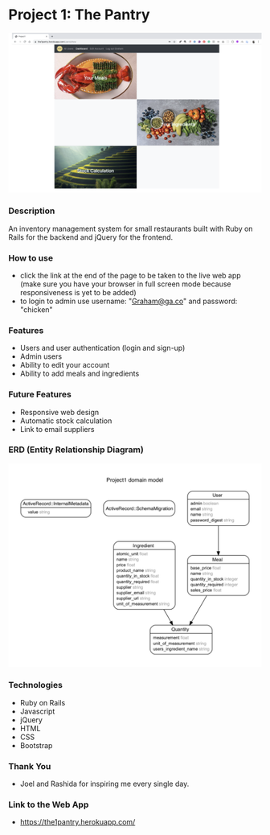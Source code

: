 # Project 1: The Pantry

![The Pantry Home Page](/img/ThePantry_GithubCoverPhoto.png)

### Description

An inventory management system for small restaurants built with Ruby on Rails for the backend and jQuery for the frontend.

### How to use

- click the link at the end of the page to be taken to the live web app (make sure you have your browser in full screen mode because responsiveness is yet to be added)
- to login to admin use username: "Graham@ga.co" and password: "chicken"

### Features

- Users and user authentication (login and sign-up)
- Admin users
- Ability to edit your account
- Ability to add meals and ingredients

### Future Features

- Responsive web design
- Automatic stock calculation
- Link to email suppliers

### ERD (Entity Relationship Diagram)

![ERD](/img/erd.png)

### Technologies

- Ruby on Rails
- Javascript
- jQuery
- HTML
- CSS
- Bootstrap

### Thank You

- Joel and Rashida for inspiring me every single day.

### Link to the Web App

- https://the1pantry.herokuapp.com/
